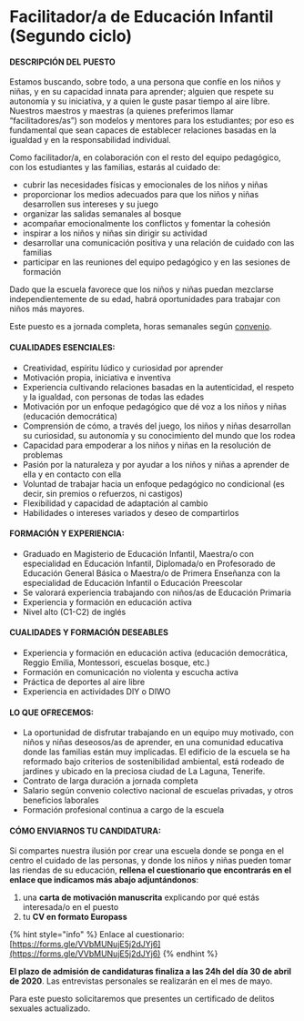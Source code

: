 # Facilitador/a de Educación Infantil \(Segundo ciclo\)

#### **DESCRIPCIÓN DEL PUESTO**

Estamos buscando, sobre todo, a una persona que confíe en los niños y niñas, y en su capacidad innata para aprender; alguien que respete su autonomía y su iniciativa, y a quien le guste pasar tiempo al aire libre. Nuestros maestros y maestras \(a quienes preferimos llamar “facilitadores/as”\) son modelos y mentores para los estudiantes; por eso es fundamental que sean capaces de establecer relaciones basadas en la igualdad y en la responsabilidad individual.

Como facilitador/a, en colaboración con el resto del equipo pedagógico, con los estudiantes y las familias, estarás al cuidado de:

* cubrir las necesidades físicas y emocionales de los niños y niñas
* proporcionar los medios adecuados para que los niños y niñas desarrollen sus intereses y su juego
* organizar las salidas semanales al bosque
* acompañar emocionalmente los conflictos y fomentar la cohesión
* inspirar a los niños y niñas sin dirigir su actividad
* desarrollar una comunicación positiva y una relación de cuidado con las familias
* participar en las reuniones del equipo pedagógico y en las sesiones de formación

Dado que la escuela favorece que los niños y niñas puedan mezclarse independientemente de su edad, habrá oportunidades para trabajar con niños más mayores.

Este puesto es a jornada completa, horas semanales según [convenio](https://www.boe.es/diario_boe/txt.php?id=BOE-A-2018-9681).

#### **CUALIDADES ESENCIALES:** 

* Creatividad, espíritu lúdico y curiosidad por aprender
* Motivación propia, iniciativa e inventiva
* Experiencia cultivando relaciones basadas en la autenticidad, el respeto y la igualdad, con personas de todas las edades
* Motivación por un enfoque pedagógico que dé voz a los niños y niñas \(educación democrática\)
* Comprensión de cómo, a través del juego, los niños y niñas desarrollan su curiosidad, su autonomía y su conocimiento del mundo que los rodea
* Capacidad para empoderar a los niños y niñas en la resolución de problemas
* Pasión por la naturaleza y por ayudar a los niños y niñas a aprender de ella y en contacto con ella
* Voluntad de trabajar hacia un enfoque pedagógico no condicional \(es decir, sin premios o refuerzos, ni castigos\)
* Flexibilidad y capacidad de adaptación al cambio
* Habilidades o intereses variados y deseo de compartirlos

#### **FORMACIÓN Y EXPERIENCIA:**

* Graduado en Magisterio de Educación Infantil, Maestra/o con especialidad en Educación Infantil, Diplomada/o en Profesorado de Educación General Básica o Maestra/o de Primera Enseñanza con la especialidad de Educación Infantil o Educación Preescolar
* Se valorará experiencia trabajando con niños/as de Educación Primaria
* Experiencia y formación en educación activa
* Nivel alto \(C1-C2\) de inglés

#### **CUALIDADES Y FORMACIÓN DESEABLES**

* Experiencia y formación en educación activa \(educación democrática, Reggio Emilia, Montessori, escuelas bosque, etc.\)
* Formación en comunicación no violenta y escucha activa
* Práctica de deportes al aire libre
* Experiencia en actividades DIY o DIWO

#### **LO QUE OFRECEMOS:**

* La oportunidad de disfrutar trabajando en un equipo muy motivado, con niños y niñas deseosos/as de aprender, en una comunidad educativa donde las familias están muy implicadas. El edificio de la escuela se ha reformado bajo criterios de sostenibilidad ambiental, está rodeado de jardines y ubicado en la preciosa ciudad de La Laguna, Tenerife.
* Contrato de larga duración a jornada completa
* Salario según convenio colectivo nacional de escuelas privadas, y otros beneficios laborales
* Formación profesional continua a cargo de la escuela

#### **CÓMO ENVIARNOS TU CANDIDATURA:**

Si compartes nuestra ilusión por crear una escuela donde se ponga en el centro el cuidado de las personas, y donde los niños y niñas pueden tomar las riendas de su educación, **rellena el cuestionario que encontrarás en el enlace que indicamos más abajo adjuntándonos**:

1. una **carta de motivación manuscrita** explicando por qué estás interesada/o en el puesto
2. tu **CV en formato Europass**

{% hint style="info" %}
Enlace al cuestionario: [https://forms.gle/VVbMUNujE5j2dJYj6](https://forms.gle/VVbMUNujE5j2dJYj6)
{% endhint %}

**El plazo de admisión de candidaturas finaliza a las 24h del día 30 de abril de 2020**. Las entrevistas personales se realizarán en el mes de mayo.

Para este puesto solicitaremos que presentes un certificado de delitos sexuales actualizado.

